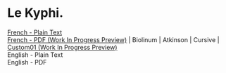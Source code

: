 # Le Kyphi.

[French - Plain Text](full-text-french.md)  
[French - PDF (Work In Progress Preview)](https://cdn.solaranamnesis.com/VictorLoret/kyphi/kyphi-loret-french-1887.pdf) | Biolinum | Atkinson | Cursive | [Custom01 (Work In Progress Preview)](https://cdn.solaranamnesis.com/VictorLoret/kyphi/kyphi-loret-french-1887-custom01.pdf)  
English - Plain Text  
English - PDF  
